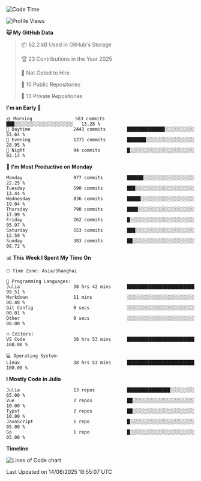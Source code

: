 <!--START_SECTION:waka-->
![Code Time](http://img.shields.io/badge/Code%20Time-552%20hrs%2025%20mins-blue)

![Profile Views](http://img.shields.io/badge/Profile%20Views-4-blue)

**🐱 My GitHub Data** 

> 📦 62.2 kB Used in GitHub's Storage 
 > 
> 🏆 23 Contributions in the Year 2025
 > 
> 🚫 Not Opted to Hire
 > 
> 📜 10 Public Repositories 
 > 
> 🔑 13 Private Repositories 
 > 
**I'm an Early 🐤** 

```text
🌞 Morning                583 commits         ███░░░░░░░░░░░░░░░░░░░░░░   13.28 % 
🌆 Daytime                2443 commits        ██████████████░░░░░░░░░░░   55.64 % 
🌃 Evening                1271 commits        ███████░░░░░░░░░░░░░░░░░░   28.95 % 
🌙 Night                  94 commits          █░░░░░░░░░░░░░░░░░░░░░░░░   02.14 % 
```
📅 **I'm Most Productive on Monday** 

```text
Monday                   977 commits         ██████░░░░░░░░░░░░░░░░░░░   22.25 % 
Tuesday                  590 commits         ███░░░░░░░░░░░░░░░░░░░░░░   13.44 % 
Wednesday                836 commits         █████░░░░░░░░░░░░░░░░░░░░   19.04 % 
Thursday                 790 commits         ████░░░░░░░░░░░░░░░░░░░░░   17.99 % 
Friday                   262 commits         █░░░░░░░░░░░░░░░░░░░░░░░░   05.97 % 
Saturday                 553 commits         ███░░░░░░░░░░░░░░░░░░░░░░   12.59 % 
Sunday                   383 commits         ██░░░░░░░░░░░░░░░░░░░░░░░   08.72 % 
```


📊 **This Week I Spent My Time On** 

```text
🕑︎ Time Zone: Asia/Shanghai

💬 Programming Languages: 
Julia                    38 hrs 42 mins      █████████████████████████   99.51 % 
Markdown                 11 mins             ░░░░░░░░░░░░░░░░░░░░░░░░░   00.48 % 
Git Config               0 secs              ░░░░░░░░░░░░░░░░░░░░░░░░░   00.01 % 
Other                    0 secs              ░░░░░░░░░░░░░░░░░░░░░░░░░   00.00 % 

🔥 Editors: 
VS Code                  38 hrs 53 mins      █████████████████████████   100.00 % 

💻 Operating System: 
Linux                    38 hrs 53 mins      █████████████████████████   100.00 % 
```

**I Mostly Code in Julia** 

```text
Julia                    13 repos            ████████████████░░░░░░░░░   65.00 % 
Vue                      2 repos             ██░░░░░░░░░░░░░░░░░░░░░░░   10.00 % 
Typst                    2 repos             ██░░░░░░░░░░░░░░░░░░░░░░░   10.00 % 
JavaScript               1 repo              █░░░░░░░░░░░░░░░░░░░░░░░░   05.00 % 
Go                       1 repo              █░░░░░░░░░░░░░░░░░░░░░░░░   05.00 % 
```



**Timeline**

![Lines of Code chart](https://raw.githubusercontent.com/dhtantoy/dhtantoy/main/assets/bar_graph.png)


 Last Updated on 14/06/2025 18:55:07 UTC
<!--END_SECTION:waka-->



<!--
**dhtantoy/dhtantoy** is a ✨ _special_ ✨ repository because its `README.md` (this file) appears on your GitHub profile.

Here are some ideas to get you started:

- 🔭 I’m currently working on ...
- 🌱 I’m currently learning ...
- 👯 I’m looking to collaborate on ...
- 🤔 I’m looking for help with ...
- 💬 Ask me about ...
- 📫 How to reach me: ...
- 😄 Pronouns: ...
- ⚡ Fun fact: ...
-->
